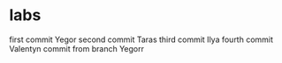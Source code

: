 # labs
first commit Yegor
second commit Taras
third commit Ilya
fourth commit Valentyn
commit from branch Yegorr
